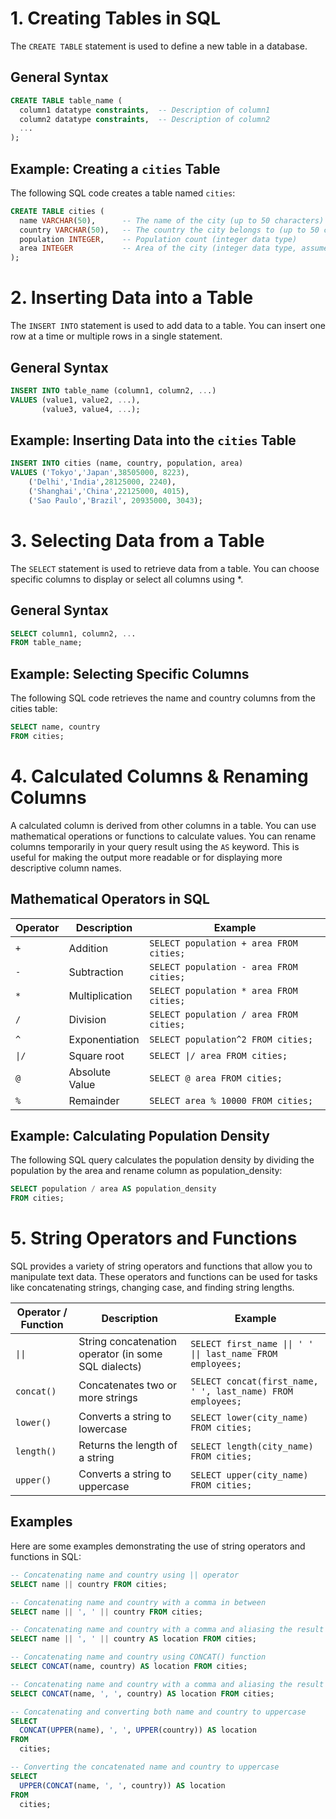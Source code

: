 # 1. Creating Tables in SQL

The `CREATE TABLE` statement is used to define a new table in a database.

## General Syntax

```sql
CREATE TABLE table_name (
  column1 datatype constraints,  -- Description of column1
  column2 datatype constraints,  -- Description of column2
  ...
);
```

## Example: Creating a `cities` Table

The following SQL code creates a table named `cities`:

```sql
CREATE TABLE cities (
  name VARCHAR(50),      -- The name of the city (up to 50 characters)
  country VARCHAR(50),   -- The country the city belongs to (up to 50 characters)
  population INTEGER,    -- Population count (integer data type)
  area INTEGER           -- Area of the city (integer data type, assumed in square kilometers)
);
```

# 2. Inserting Data into a Table
The `INSERT INTO` statement is used to add data to a table. You can insert one row at a time or multiple rows in a single statement.

## General Syntax

```sql
INSERT INTO table_name (column1, column2, ...)
VALUES (value1, value2, ...),
       (value3, value4, ...);
```

## Example: Inserting Data into the `cities` Table

```sql
INSERT INTO cities (name, country, population, area)
VALUES ('Tokyo','Japan',38505000, 8223),
	('Delhi','India',28125000, 2240),
  	('Shanghai','China',22125000, 4015),
  	('Sao Paulo','Brazil', 20935000, 3043);     
```

# 3. Selecting Data from a Table

The `SELECT` statement is used to retrieve data from a table. You can choose specific columns to display or select all columns using *.

## General Syntax

```sql
SELECT column1, column2, ...
FROM table_name;
```

## Example: Selecting Specific Columns

The following SQL code retrieves the name and country columns from the cities table:

```sql
SELECT name, country
FROM cities;
```

# 4. Calculated Columns & Renaming Columns

A calculated column is derived from other columns in a table. You can use mathematical operations or functions to calculate values.
You can rename columns temporarily in your query result using the `AS` keyword. This is useful for making the output more readable or for displaying more descriptive column names.

## Mathematical Operators in SQL

| Operator | Description                                      | Example                                                   |
|----------|--------------------------------------------------|-----------------------------------------------------------|
| `+`      | Addition                                         | `SELECT population + area FROM cities;`                   |
| `-`      | Subtraction                                      | `SELECT population - area FROM cities;`                   |
| `*`      | Multiplication                                   | `SELECT population * area FROM cities;`                   |
| `/`      | Division                                         | `SELECT population / area FROM cities;`                   |
| `^`      | Exponentiation   | `SELECT population^2 FROM cities;`                |
| `\|/`     | Square root    | `SELECT \|/ area FROM cities;`                          |
| `@`      | Absolute Value | `SELECT @ area FROM cities;`                        |  
| `%`      | Remainder | `SELECT area % 10000 FROM cities;`                        |  

## Example: Calculating Population Density

The following SQL query calculates the population density by dividing the population by the area and rename column as population_density:

```sql
SELECT population / area AS population_density
FROM cities;
```

# 5. String Operators and Functions

SQL provides a variety of string operators and functions that allow you to manipulate text data. These operators and functions can be used for tasks like concatenating strings, changing case, and finding string lengths.


| Operator / Function | Description                                                | Example                                                   |
|---------------------|------------------------------------------------------------|-----------------------------------------------------------|
| `\|\|`                | String concatenation operator (in some SQL dialects)       | `SELECT first_name \|\| ' ' \|\| last_name FROM employees;`   |
| `concat()`          | Concatenates two or more strings                            | `SELECT concat(first_name, ' ', last_name) FROM employees;` |
| `lower()`           | Converts a string to lowercase                              | `SELECT lower(city_name) FROM cities;`                    |
| `length()`          | Returns the length of a string                              | `SELECT length(city_name) FROM cities;`                   |
| `upper()`           | Converts a string to uppercase                              | `SELECT upper(city_name) FROM cities;`                    |

## Examples

Here are some examples demonstrating the use of string operators and functions in SQL:

```sql
-- Concatenating name and country using || operator
SELECT name || country FROM cities;

-- Concatenating name and country with a comma in between
SELECT name || ', ' || country FROM cities;

-- Concatenating name and country with a comma and aliasing the result as "location"
SELECT name || ', ' || country AS location FROM cities;

-- Concatenating name and country using CONCAT() function
SELECT CONCAT(name, country) AS location FROM cities;

-- Concatenating name and country with a comma and aliasing the result as "location"
SELECT CONCAT(name, ', ', country) AS location FROM cities;

-- Concatenating and converting both name and country to uppercase
SELECT
  CONCAT(UPPER(name), ', ', UPPER(country)) AS location
FROM
  cities;

-- Converting the concatenated name and country to uppercase
SELECT
  UPPER(CONCAT(name, ', ', country)) AS location
FROM
  cities;
```
